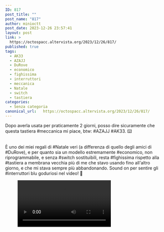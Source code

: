 ```yaml
---
ID: 817
post_title: ""
post_name: "817"
author: minioctt
post_date: 2023-12-26 23:57:41
layout: post
link: >
  https://octospacc.altervista.org/2023/12/26/817/
published: true
tags:
  - AK33
  - AZAJJ
  - DuRove
  - economico
  - fighissima
  - interruttori
  - meccanica
  - Natale
  - switch
  - tastiera
categories:
  - Senza categoria
canonical_url:   https://octospacc.altervista.org/2023/12/26/817/
---
```

<!-- wp:paragraph -->
<p>Dopo averla usata per praticamente 2 giorni, posso dire sicuramente che questa tastiera #meccanica mi piace, btw: #AZAJJ #AK33. ⌨️</p>
<!-- /wp:paragraph -->

<!-- wp:paragraph -->
<p></p>
<!-- /wp:paragraph -->

<!-- wp:image {"id":816,"sizeSlug":"large"} -->
<figure class="wp-block-image size-large"><img src="{{site.cdnurl}}/assets/uploads/2023/12/img_2023-12-26-23-56-32-5408526559469941871532-960x720.jpg" alt="" class="wp-image-816"/></figure>
<!-- /wp:image -->

<!-- wp:paragraph -->
<p></p>
<!-- /wp:paragraph -->

<!-- wp:paragraph -->
<p>È uno dei miei regali di #Natale veri (a differenza di quello degli amici di #DuRove), e per quanto sia un modello estremamente #economico, non riprogrammabile, e senza #switch sostituibili, resta #fighissima rispetto alla #tastiera a membrana vecchia più di me che stavo usando fino all'altro giorno, e che mi stava sempre più abbandonando. Sound on per sentire gli #interruttori blu goduriosi nel video! 🔵</p>
<!-- /wp:paragraph -->

<!-- wp:paragraph -->
<p></p>
<!-- /wp:paragraph -->

<!-- wp:video {"id":815} -->
<figure class="wp-block-video"><video controls src="{{site.cdnurl}}/assets/uploads/2023/12/wp-1703631095432.mp4"></video></figure>
<!-- /wp:video -->